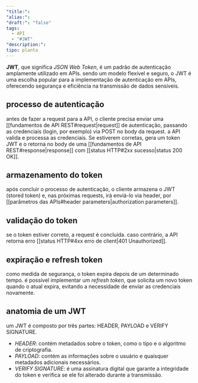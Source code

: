 ```yaml
---
"title:": 
"alias:": 
"draft:": "false"
tags:
  - API
  - "#JWT"
"description:": 
tipo: planta
---
```

**JWT**, que significa *JSON Web Token*, é um padrão de autenticação amplamente utilizado em APIs. sendo um modelo flexível e seguro, o JWT é uma escolha popular para a implementação de autenticação em APIs, oferecendo segurança e eficiência na transmissão de dados sensíveis.

## processo de autenticação
antes de fazer a request para a API, o cliente precisa enviar uma [[fundamentos de API REST#request|request]] de autenticação, passando as credenciais (login, por exemplo) via POST no body da request. a API valida e processa as credenciais. Se estiverem corretas, gera um token JWT e o retorna no body de uma [[fundamentos de API REST#response|response]] com [[status HTTP#2xx sucesso|status 200 OK]].

## armazenamento do token
após concluir o processo de autenticação, o cliente armazena o JWT (stored token) e, nas próximas requests, irá enviá-lo via header, por [[parâmetros das APIs#header parameters|authorization parameters]].

## validação do token
se o token estiver correto, a request é concluída. caso contrário, a API retorna erro [[status HTTP#4xx erro de client|401 Unauthorized]].

## expiração e refresh token
como medida de segurança, o token expira depois de um determinado tempo. é possível implementar um *refresh token*, que solicita um novo token quando o atual expira, evitando a necessidade de enviar as credenciais novamente.

## anatomia de um JWT
um JWT é composto por três partes: HEADER, PAYLOAD e VERIFY SIGNATURE.
- *HEADER*: contém metadados sobre o token, como o tipo e o algoritmo de criptografia.
- *PAYLOAD*: contém as informações sobre o usuário e quaisquer metadados adicionais necessários.
- *VERIFY SIGNATURE*: é uma assinatura digital que garante a integridade do token e verifica se ele foi alterado durante a transmissão.